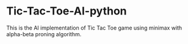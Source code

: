 # Tic-Tac-Toe-AI-python
This is the AI implementation of Tic Tac Toe game using minimax with alpha-beta proning algorithm.
